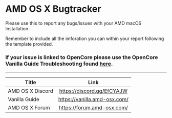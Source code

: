 # AMD OS X Bugtracker

Please use this to report any bugs/issues with your AMD macOS Installation.

Remember to include all the imforation you can within your report following the template provided.


### If your issue is linked to OpenCore please use the OpenCore Vanilla Guide Troubleshooting found [here](https://khronokernel-2.gitbook.io/opencore-vanilla-desktop-guide/troubleshooting/troubleshooting).

---

| Title        | Link           |
| ------------- |:-------------:|
| AMD OS X Discord      | https://discord.gg/EfCYAJW |
| Vanilla Guide      | https://vanilla.amd-osx.com/      |
| AMD OS X Forum | https://forum.amd-osx.com/      |
